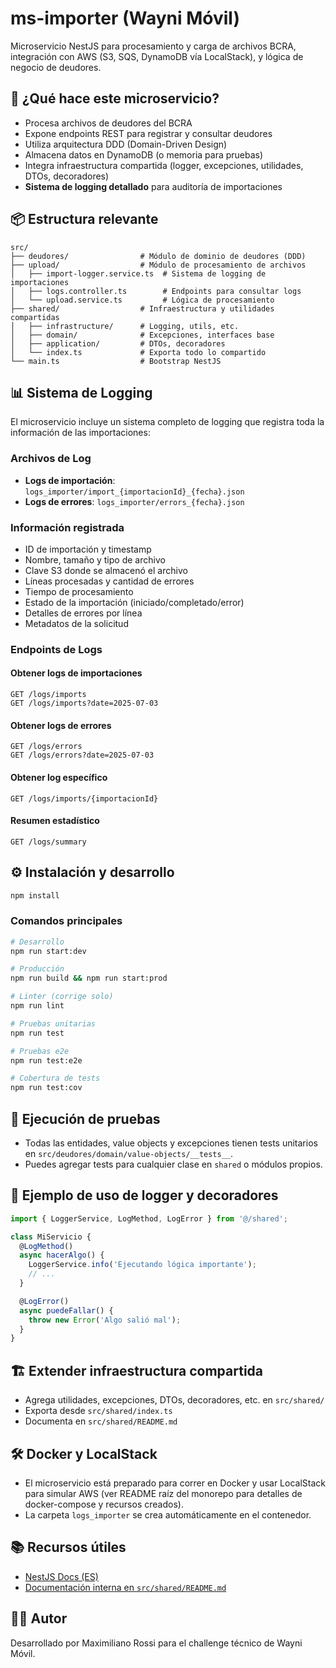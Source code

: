 # ms-importer (Wayni Móvil)

Microservicio NestJS para procesamiento y carga de archivos BCRA, integración con AWS (S3, SQS, DynamoDB vía LocalStack), y lógica de negocio de deudores.

## 🚀 ¿Qué hace este microservicio?
- Procesa archivos de deudores del BCRA
- Expone endpoints REST para registrar y consultar deudores
- Utiliza arquitectura DDD (Domain-Driven Design)
- Almacena datos en DynamoDB (o memoria para pruebas)
- Integra infraestructura compartida (logger, excepciones, utilidades, DTOs, decoradores)
- **Sistema de logging detallado** para auditoría de importaciones

## 📦 Estructura relevante

```
src/
├── deudores/                # Módulo de dominio de deudores (DDD)
├── upload/                  # Módulo de procesamiento de archivos
│   ├── import-logger.service.ts  # Sistema de logging de importaciones
│   ├── logs.controller.ts        # Endpoints para consultar logs
│   └── upload.service.ts         # Lógica de procesamiento
├── shared/                  # Infraestructura y utilidades compartidas
│   ├── infrastructure/      # Logging, utils, etc.
│   ├── domain/              # Excepciones, interfaces base
│   ├── application/         # DTOs, decoradores
│   └── index.ts             # Exporta todo lo compartido
└── main.ts                  # Bootstrap NestJS
```

## 📊 Sistema de Logging

El microservicio incluye un sistema completo de logging que registra toda la información de las importaciones:

### Archivos de Log
- **Logs de importación**: `logs_importer/import_{importacionId}_{fecha}.json`
- **Logs de errores**: `logs_importer/errors_{fecha}.json`

### Información registrada
- ID de importación y timestamp
- Nombre, tamaño y tipo de archivo
- Clave S3 donde se almacenó el archivo
- Líneas procesadas y cantidad de errores
- Tiempo de procesamiento
- Estado de la importación (iniciado/completado/error)
- Detalles de errores por línea
- Metadatos de la solicitud

### Endpoints de Logs

#### Obtener logs de importaciones
```http
GET /logs/imports
GET /logs/imports?date=2025-07-03
```

#### Obtener logs de errores
```http
GET /logs/errors
GET /logs/errors?date=2025-07-03
```

#### Obtener log específico
```http
GET /logs/imports/{importacionId}
```

#### Resumen estadístico
```http
GET /logs/summary
```

## ⚙️ Instalación y desarrollo

```bash
npm install
```

### Comandos principales

```bash
# Desarrollo
npm run start:dev

# Producción
npm run build && npm run start:prod

# Linter (corrige solo)
npm run lint

# Pruebas unitarias
npm run test

# Pruebas e2e
npm run test:e2e

# Cobertura de tests
npm run test:cov
```

## 🧪 Ejecución de pruebas

- Todas las entidades, value objects y excepciones tienen tests unitarios en `src/deudores/domain/value-objects/__tests__`.
- Puedes agregar tests para cualquier clase en `shared` o módulos propios.

## 📝 Ejemplo de uso de logger y decoradores

```typescript
import { LoggerService, LogMethod, LogError } from '@/shared';

class MiServicio {
  @LogMethod()
  async hacerAlgo() {
    LoggerService.info('Ejecutando lógica importante');
    // ...
  }

  @LogError()
  async puedeFallar() {
    throw new Error('Algo salió mal');
  }
}
```

## 🏗️ Extender infraestructura compartida
- Agrega utilidades, excepciones, DTOs, decoradores, etc. en `src/shared/`
- Exporta desde `src/shared/index.ts`
- Documenta en `src/shared/README.md`

## 🛠️ Docker y LocalStack
- El microservicio está preparado para correr en Docker y usar LocalStack para simular AWS (ver README raíz del monorepo para detalles de docker-compose y recursos creados).
- La carpeta `logs_importer` se crea automáticamente en el contenedor.

## 📚 Recursos útiles
- [NestJS Docs (ES)](https://docs.nestjs.com/)
- [Documentación interna en `src/shared/README.md`](./src/shared/README.md)

## 👨‍💻 Autor
Desarrollado por Maximiliano Rossi para el challenge técnico de Wayni Móvil.
